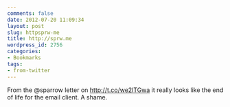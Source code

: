 ```yaml
---
comments: false
date: 2012-07-20 11:09:34
layout: post
slug: httpsprw-me
title: http://sprw.me
wordpress_id: 2756
categories:
- Bookmarks
tags:
- from-twitter
---
```


From the @sparrow letter on http://t.co/we2lTGwa it really looks like the end of life for the email client. A shame.
